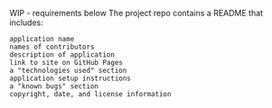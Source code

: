 WIP - requirements below
The project repo contains a README that includes:

    application name
    names of contributors
    description of application
    link to site on GitHub Pages
    a "technologies used" section
    application setup instructions
    a "known bugs" section
    copyright, date, and license information